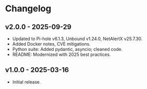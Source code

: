 # Changelog

## v2.0.0 - 2025-09-29
- Updated to Pi-hole v6.1.3, Unbound v1.24.0, NetAlertX v25.7.30.
- Added Docker notes, CVE mitigations.
- Python suite: Added pydantic, asyncio; cleaned code.
- README: Modernized with 2025 best practices.

## v1.0.0 - 2025-03-16
- Initial release.
